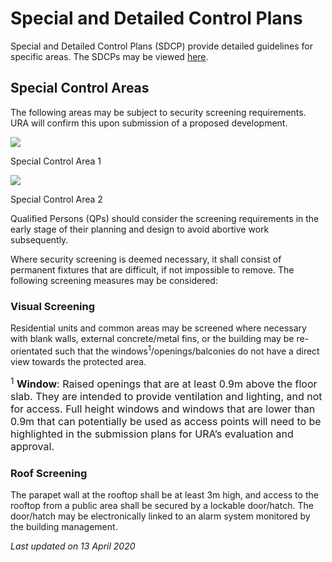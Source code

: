 # Special and Detailed Control Plans

Special and Detailed Control Plans (SDCP) provide detailed guidelines for specific areas. The SDCPs may be viewed [here](https://www.ura.gov.sg/maps/index.html?service=CTRLPLAN).

## Special Control Areas

The following areas may be subject to security screening requirements. URA will confirm this upon submission of a proposed development.

<img src="https://www.ura.gov.sg/-/media/Corporate/Guidelines/Development-control/Industrial/Special-Control-Area-1.jpg?h=416&w=750" />

Special Control Area 1

<img src="https://www.ura.gov.sg/-/media/Corporate/Guidelines/Development-control/Industrial/Special-Control-Area-2.jpg?h=383&w=750" />

Special Control Area 2

Qualified Persons (QPs) should consider the screening requirements in the early stage of their planning and design to avoid abortive work subsequently.

Where security screening is deemed necessary, it shall consist of permanent fixtures that are difficult, if not impossible to remove. The following screening measures may be considered:

### Visual Screening

Residential units and common areas may be screened where necessary with blank walls, external concrete/metal fins, or the building may be re-orientated such that the windows<sup>1</sup>/openings/balconies do not have a direct view towards the protected area.

<span style="font-size: 16px;"><sup>1</sup> **Window**: Raised openings that are at least 0.9m above the floor slab. They are intended to provide ventilation and lighting, and not for access. Full height windows and windows that are lower than 0.9m that can potentially be used as access points will need to be highlighted in the submission plans for URA’s evaluation and approval.</span>

### Roof Screening

The parapet wall at the rooftop shall be at least 3m high, and access to the rooftop from a public area shall be secured by a lockable door/hatch. The door/hatch may be electronically linked to an alarm system monitored by the building management.

*Last updated on 13 April 2020*
